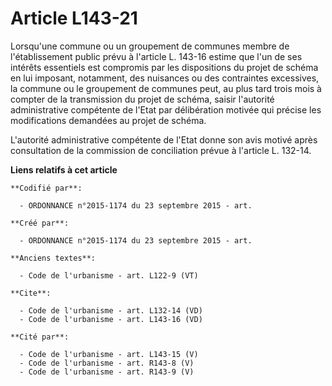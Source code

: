 # Article L143-21

Lorsqu'une commune ou un groupement de communes membre de l'établissement public prévu à l'article L. 143-16 estime que l'un
de ses intérêts essentiels est compromis par les dispositions du projet de schéma en lui imposant, notamment, des nuisances
ou des contraintes excessives, la commune ou le groupement de communes peut, au plus tard trois mois à compter de la
transmission du projet de schéma, saisir l'autorité administrative compétente de l'Etat par délibération motivée qui précise
les modifications demandées au projet de schéma. 

L'autorité administrative compétente de l'Etat donne son avis motivé après consultation de la commission de conciliation
prévue à l'article L. 132-14.

**Liens relatifs à cet article**

	**Codifié par**:

	  - ORDONNANCE n°2015-1174 du 23 septembre 2015 - art.

	**Créé par**:

	  - ORDONNANCE n°2015-1174 du 23 septembre 2015 - art.

	**Anciens textes**:

	  - Code de l'urbanisme - art. L122-9 (VT)

	**Cite**:

	  - Code de l'urbanisme - art. L132-14 (VD)
	  - Code de l'urbanisme - art. L143-16 (VD)

	**Cité par**:

	  - Code de l'urbanisme - art. L143-15 (V)
	  - Code de l'urbanisme - art. R143-8 (V)
	  - Code de l'urbanisme - art. R143-9 (V)
